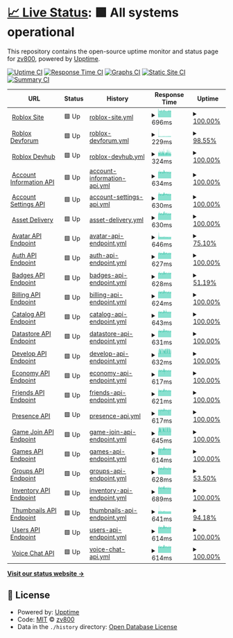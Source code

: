 # [📈 Live Status](https://demo.upptime.js.org): <!--live status--> **🟩 All systems operational**

This repository contains the open-source uptime monitor and status page for [zv800](https://zv800.github.io/rostats-gen1/), powered by [Upptime](https://github.com/upptime/upptime).

[![Uptime CI](https://github.com/zv800/rostats-gen1/workflows/Uptime%20CI/badge.svg)](https://github.com/zv800/rostats-gen1/actions?query=workflow%3A%22Uptime+CI%22)
[![Response Time CI](https://github.com/zv800/rostats-gen1/workflows/Response%20Time%20CI/badge.svg)](https://github.com/zv800/rostats-gen1/actions?query=workflow%3A%22Response+Time+CI%22)
[![Graphs CI](https://github.com/zv800/rostats-gen1/workflows/Graphs%20CI/badge.svg)](https://github.com/zv800/rostats-gen1/actions?query=workflow%3A%22Graphs+CI%22)
[![Static Site CI](https://github.com/zv800/rostats-gen1/workflows/Static%20Site%20CI/badge.svg)](https://github.com/zv800/rostats-gen1/actions?query=workflow%3A%22Static+Site+CI%22)
[![Summary CI](https://github.com/zv800/rostats-gen1/workflows/Summary%20CI/badge.svg)](https://github.com/zv800/rostats-gen1/actions?query=workflow%3A%22Summary+CI%22)

<!--start: status pages-->
<!-- This summary is generated by Upptime (https://github.com/upptime/upptime) -->
<!-- Do not edit this manually, your changes will be overwritten -->
<!-- prettier-ignore -->
| URL | Status | History | Response Time | Uptime |
| --- | ------ | ------- | ------------- | ------ |
| <img alt="" src="https://icons.duckduckgo.com/ip3/null.ico" height="13"> [Roblox Site](roblox.com) | 🟩 Up | [roblox-site.yml](https://github.com/zv800/rostats-gen1/commits/HEAD/history/roblox-site.yml) | <details><summary><img alt="Response time graph" src="./graphs/roblox-site/response-time-week.png" height="20"> 696ms</summary><br><a href="https://zv800.github.io/rostats-gen1/history/roblox-site"><img alt="Response time 696" src="https://img.shields.io/endpoint?url=https%3A%2F%2Fraw.githubusercontent.com%2Fzv800%2Frostats-gen1%2FHEAD%2Fapi%2Froblox-site%2Fresponse-time.json"></a><br><a href="https://zv800.github.io/rostats-gen1/history/roblox-site"><img alt="24-hour response time 706" src="https://img.shields.io/endpoint?url=https%3A%2F%2Fraw.githubusercontent.com%2Fzv800%2Frostats-gen1%2FHEAD%2Fapi%2Froblox-site%2Fresponse-time-day.json"></a><br><a href="https://zv800.github.io/rostats-gen1/history/roblox-site"><img alt="7-day response time 696" src="https://img.shields.io/endpoint?url=https%3A%2F%2Fraw.githubusercontent.com%2Fzv800%2Frostats-gen1%2FHEAD%2Fapi%2Froblox-site%2Fresponse-time-week.json"></a><br><a href="https://zv800.github.io/rostats-gen1/history/roblox-site"><img alt="30-day response time 696" src="https://img.shields.io/endpoint?url=https%3A%2F%2Fraw.githubusercontent.com%2Fzv800%2Frostats-gen1%2FHEAD%2Fapi%2Froblox-site%2Fresponse-time-month.json"></a><br><a href="https://zv800.github.io/rostats-gen1/history/roblox-site"><img alt="1-year response time 696" src="https://img.shields.io/endpoint?url=https%3A%2F%2Fraw.githubusercontent.com%2Fzv800%2Frostats-gen1%2FHEAD%2Fapi%2Froblox-site%2Fresponse-time-year.json"></a></details> | <details><summary><a href="https://zv800.github.io/rostats-gen1/history/roblox-site">100.00%</a></summary><a href="https://zv800.github.io/rostats-gen1/history/roblox-site"><img alt="All-time uptime 100.00%" src="https://img.shields.io/endpoint?url=https%3A%2F%2Fraw.githubusercontent.com%2Fzv800%2Frostats-gen1%2FHEAD%2Fapi%2Froblox-site%2Fuptime.json"></a><br><a href="https://zv800.github.io/rostats-gen1/history/roblox-site"><img alt="24-hour uptime 100.00%" src="https://img.shields.io/endpoint?url=https%3A%2F%2Fraw.githubusercontent.com%2Fzv800%2Frostats-gen1%2FHEAD%2Fapi%2Froblox-site%2Fuptime-day.json"></a><br><a href="https://zv800.github.io/rostats-gen1/history/roblox-site"><img alt="7-day uptime 100.00%" src="https://img.shields.io/endpoint?url=https%3A%2F%2Fraw.githubusercontent.com%2Fzv800%2Frostats-gen1%2FHEAD%2Fapi%2Froblox-site%2Fuptime-week.json"></a><br><a href="https://zv800.github.io/rostats-gen1/history/roblox-site"><img alt="30-day uptime 100.00%" src="https://img.shields.io/endpoint?url=https%3A%2F%2Fraw.githubusercontent.com%2Fzv800%2Frostats-gen1%2FHEAD%2Fapi%2Froblox-site%2Fuptime-month.json"></a><br><a href="https://zv800.github.io/rostats-gen1/history/roblox-site"><img alt="1-year uptime 100.00%" src="https://img.shields.io/endpoint?url=https%3A%2F%2Fraw.githubusercontent.com%2Fzv800%2Frostats-gen1%2FHEAD%2Fapi%2Froblox-site%2Fuptime-year.json"></a></details>
| <img alt="" src="https://icons.duckduckgo.com/ip3/devforum.roblox.com.ico" height="13"> [Roblox Devforum](https://devforum.roblox.com) | 🟩 Up | [roblox-devforum.yml](https://github.com/zv800/rostats-gen1/commits/HEAD/history/roblox-devforum.yml) | <details><summary><img alt="Response time graph" src="./graphs/roblox-devforum/response-time-week.png" height="20"> 229ms</summary><br><a href="https://zv800.github.io/rostats-gen1/history/roblox-devforum"><img alt="Response time 229" src="https://img.shields.io/endpoint?url=https%3A%2F%2Fraw.githubusercontent.com%2Fzv800%2Frostats-gen1%2FHEAD%2Fapi%2Froblox-devforum%2Fresponse-time.json"></a><br><a href="https://zv800.github.io/rostats-gen1/history/roblox-devforum"><img alt="24-hour response time 206" src="https://img.shields.io/endpoint?url=https%3A%2F%2Fraw.githubusercontent.com%2Fzv800%2Frostats-gen1%2FHEAD%2Fapi%2Froblox-devforum%2Fresponse-time-day.json"></a><br><a href="https://zv800.github.io/rostats-gen1/history/roblox-devforum"><img alt="7-day response time 229" src="https://img.shields.io/endpoint?url=https%3A%2F%2Fraw.githubusercontent.com%2Fzv800%2Frostats-gen1%2FHEAD%2Fapi%2Froblox-devforum%2Fresponse-time-week.json"></a><br><a href="https://zv800.github.io/rostats-gen1/history/roblox-devforum"><img alt="30-day response time 229" src="https://img.shields.io/endpoint?url=https%3A%2F%2Fraw.githubusercontent.com%2Fzv800%2Frostats-gen1%2FHEAD%2Fapi%2Froblox-devforum%2Fresponse-time-month.json"></a><br><a href="https://zv800.github.io/rostats-gen1/history/roblox-devforum"><img alt="1-year response time 229" src="https://img.shields.io/endpoint?url=https%3A%2F%2Fraw.githubusercontent.com%2Fzv800%2Frostats-gen1%2FHEAD%2Fapi%2Froblox-devforum%2Fresponse-time-year.json"></a></details> | <details><summary><a href="https://zv800.github.io/rostats-gen1/history/roblox-devforum">98.55%</a></summary><a href="https://zv800.github.io/rostats-gen1/history/roblox-devforum"><img alt="All-time uptime 98.55%" src="https://img.shields.io/endpoint?url=https%3A%2F%2Fraw.githubusercontent.com%2Fzv800%2Frostats-gen1%2FHEAD%2Fapi%2Froblox-devforum%2Fuptime.json"></a><br><a href="https://zv800.github.io/rostats-gen1/history/roblox-devforum"><img alt="24-hour uptime 100.00%" src="https://img.shields.io/endpoint?url=https%3A%2F%2Fraw.githubusercontent.com%2Fzv800%2Frostats-gen1%2FHEAD%2Fapi%2Froblox-devforum%2Fuptime-day.json"></a><br><a href="https://zv800.github.io/rostats-gen1/history/roblox-devforum"><img alt="7-day uptime 98.55%" src="https://img.shields.io/endpoint?url=https%3A%2F%2Fraw.githubusercontent.com%2Fzv800%2Frostats-gen1%2FHEAD%2Fapi%2Froblox-devforum%2Fuptime-week.json"></a><br><a href="https://zv800.github.io/rostats-gen1/history/roblox-devforum"><img alt="30-day uptime 98.55%" src="https://img.shields.io/endpoint?url=https%3A%2F%2Fraw.githubusercontent.com%2Fzv800%2Frostats-gen1%2FHEAD%2Fapi%2Froblox-devforum%2Fuptime-month.json"></a><br><a href="https://zv800.github.io/rostats-gen1/history/roblox-devforum"><img alt="1-year uptime 98.55%" src="https://img.shields.io/endpoint?url=https%3A%2F%2Fraw.githubusercontent.com%2Fzv800%2Frostats-gen1%2FHEAD%2Fapi%2Froblox-devforum%2Fuptime-year.json"></a></details>
| <img alt="" src="https://icons.duckduckgo.com/ip3/developer.roblox.com.ico" height="13"> [Roblox Devhub](https://developer.roblox.com) | 🟩 Up | [roblox-devhub.yml](https://github.com/zv800/rostats-gen1/commits/HEAD/history/roblox-devhub.yml) | <details><summary><img alt="Response time graph" src="./graphs/roblox-devhub/response-time-week.png" height="20"> 324ms</summary><br><a href="https://zv800.github.io/rostats-gen1/history/roblox-devhub"><img alt="Response time 324" src="https://img.shields.io/endpoint?url=https%3A%2F%2Fraw.githubusercontent.com%2Fzv800%2Frostats-gen1%2FHEAD%2Fapi%2Froblox-devhub%2Fresponse-time.json"></a><br><a href="https://zv800.github.io/rostats-gen1/history/roblox-devhub"><img alt="24-hour response time 305" src="https://img.shields.io/endpoint?url=https%3A%2F%2Fraw.githubusercontent.com%2Fzv800%2Frostats-gen1%2FHEAD%2Fapi%2Froblox-devhub%2Fresponse-time-day.json"></a><br><a href="https://zv800.github.io/rostats-gen1/history/roblox-devhub"><img alt="7-day response time 324" src="https://img.shields.io/endpoint?url=https%3A%2F%2Fraw.githubusercontent.com%2Fzv800%2Frostats-gen1%2FHEAD%2Fapi%2Froblox-devhub%2Fresponse-time-week.json"></a><br><a href="https://zv800.github.io/rostats-gen1/history/roblox-devhub"><img alt="30-day response time 324" src="https://img.shields.io/endpoint?url=https%3A%2F%2Fraw.githubusercontent.com%2Fzv800%2Frostats-gen1%2FHEAD%2Fapi%2Froblox-devhub%2Fresponse-time-month.json"></a><br><a href="https://zv800.github.io/rostats-gen1/history/roblox-devhub"><img alt="1-year response time 324" src="https://img.shields.io/endpoint?url=https%3A%2F%2Fraw.githubusercontent.com%2Fzv800%2Frostats-gen1%2FHEAD%2Fapi%2Froblox-devhub%2Fresponse-time-year.json"></a></details> | <details><summary><a href="https://zv800.github.io/rostats-gen1/history/roblox-devhub">100.00%</a></summary><a href="https://zv800.github.io/rostats-gen1/history/roblox-devhub"><img alt="All-time uptime 100.00%" src="https://img.shields.io/endpoint?url=https%3A%2F%2Fraw.githubusercontent.com%2Fzv800%2Frostats-gen1%2FHEAD%2Fapi%2Froblox-devhub%2Fuptime.json"></a><br><a href="https://zv800.github.io/rostats-gen1/history/roblox-devhub"><img alt="24-hour uptime 100.00%" src="https://img.shields.io/endpoint?url=https%3A%2F%2Fraw.githubusercontent.com%2Fzv800%2Frostats-gen1%2FHEAD%2Fapi%2Froblox-devhub%2Fuptime-day.json"></a><br><a href="https://zv800.github.io/rostats-gen1/history/roblox-devhub"><img alt="7-day uptime 100.00%" src="https://img.shields.io/endpoint?url=https%3A%2F%2Fraw.githubusercontent.com%2Fzv800%2Frostats-gen1%2FHEAD%2Fapi%2Froblox-devhub%2Fuptime-week.json"></a><br><a href="https://zv800.github.io/rostats-gen1/history/roblox-devhub"><img alt="30-day uptime 100.00%" src="https://img.shields.io/endpoint?url=https%3A%2F%2Fraw.githubusercontent.com%2Fzv800%2Frostats-gen1%2FHEAD%2Fapi%2Froblox-devhub%2Fuptime-month.json"></a><br><a href="https://zv800.github.io/rostats-gen1/history/roblox-devhub"><img alt="1-year uptime 100.00%" src="https://img.shields.io/endpoint?url=https%3A%2F%2Fraw.githubusercontent.com%2Fzv800%2Frostats-gen1%2FHEAD%2Fapi%2Froblox-devhub%2Fuptime-year.json"></a></details>
| <img alt="" src="https://icons.duckduckgo.com/ip3/accountinformation.roblox.com.ico" height="13"> [Account Information API](https://accountinformation.roblox.com) | 🟩 Up | [account-information-api.yml](https://github.com/zv800/rostats-gen1/commits/HEAD/history/account-information-api.yml) | <details><summary><img alt="Response time graph" src="./graphs/account-information-api/response-time-week.png" height="20"> 634ms</summary><br><a href="https://zv800.github.io/rostats-gen1/history/account-information-api"><img alt="Response time 634" src="https://img.shields.io/endpoint?url=https%3A%2F%2Fraw.githubusercontent.com%2Fzv800%2Frostats-gen1%2FHEAD%2Fapi%2Faccount-information-api%2Fresponse-time.json"></a><br><a href="https://zv800.github.io/rostats-gen1/history/account-information-api"><img alt="24-hour response time 625" src="https://img.shields.io/endpoint?url=https%3A%2F%2Fraw.githubusercontent.com%2Fzv800%2Frostats-gen1%2FHEAD%2Fapi%2Faccount-information-api%2Fresponse-time-day.json"></a><br><a href="https://zv800.github.io/rostats-gen1/history/account-information-api"><img alt="7-day response time 634" src="https://img.shields.io/endpoint?url=https%3A%2F%2Fraw.githubusercontent.com%2Fzv800%2Frostats-gen1%2FHEAD%2Fapi%2Faccount-information-api%2Fresponse-time-week.json"></a><br><a href="https://zv800.github.io/rostats-gen1/history/account-information-api"><img alt="30-day response time 634" src="https://img.shields.io/endpoint?url=https%3A%2F%2Fraw.githubusercontent.com%2Fzv800%2Frostats-gen1%2FHEAD%2Fapi%2Faccount-information-api%2Fresponse-time-month.json"></a><br><a href="https://zv800.github.io/rostats-gen1/history/account-information-api"><img alt="1-year response time 634" src="https://img.shields.io/endpoint?url=https%3A%2F%2Fraw.githubusercontent.com%2Fzv800%2Frostats-gen1%2FHEAD%2Fapi%2Faccount-information-api%2Fresponse-time-year.json"></a></details> | <details><summary><a href="https://zv800.github.io/rostats-gen1/history/account-information-api">100.00%</a></summary><a href="https://zv800.github.io/rostats-gen1/history/account-information-api"><img alt="All-time uptime 100.00%" src="https://img.shields.io/endpoint?url=https%3A%2F%2Fraw.githubusercontent.com%2Fzv800%2Frostats-gen1%2FHEAD%2Fapi%2Faccount-information-api%2Fuptime.json"></a><br><a href="https://zv800.github.io/rostats-gen1/history/account-information-api"><img alt="24-hour uptime 100.00%" src="https://img.shields.io/endpoint?url=https%3A%2F%2Fraw.githubusercontent.com%2Fzv800%2Frostats-gen1%2FHEAD%2Fapi%2Faccount-information-api%2Fuptime-day.json"></a><br><a href="https://zv800.github.io/rostats-gen1/history/account-information-api"><img alt="7-day uptime 100.00%" src="https://img.shields.io/endpoint?url=https%3A%2F%2Fraw.githubusercontent.com%2Fzv800%2Frostats-gen1%2FHEAD%2Fapi%2Faccount-information-api%2Fuptime-week.json"></a><br><a href="https://zv800.github.io/rostats-gen1/history/account-information-api"><img alt="30-day uptime 100.00%" src="https://img.shields.io/endpoint?url=https%3A%2F%2Fraw.githubusercontent.com%2Fzv800%2Frostats-gen1%2FHEAD%2Fapi%2Faccount-information-api%2Fuptime-month.json"></a><br><a href="https://zv800.github.io/rostats-gen1/history/account-information-api"><img alt="1-year uptime 100.00%" src="https://img.shields.io/endpoint?url=https%3A%2F%2Fraw.githubusercontent.com%2Fzv800%2Frostats-gen1%2FHEAD%2Fapi%2Faccount-information-api%2Fuptime-year.json"></a></details>
| <img alt="" src="https://icons.duckduckgo.com/ip3/accountsettings.roblox.com.ico" height="13"> [Account Settings API](https://accountsettings.roblox.com) | 🟩 Up | [account-settings-api.yml](https://github.com/zv800/rostats-gen1/commits/HEAD/history/account-settings-api.yml) | <details><summary><img alt="Response time graph" src="./graphs/account-settings-api/response-time-week.png" height="20"> 630ms</summary><br><a href="https://zv800.github.io/rostats-gen1/history/account-settings-api"><img alt="Response time 630" src="https://img.shields.io/endpoint?url=https%3A%2F%2Fraw.githubusercontent.com%2Fzv800%2Frostats-gen1%2FHEAD%2Fapi%2Faccount-settings-api%2Fresponse-time.json"></a><br><a href="https://zv800.github.io/rostats-gen1/history/account-settings-api"><img alt="24-hour response time 615" src="https://img.shields.io/endpoint?url=https%3A%2F%2Fraw.githubusercontent.com%2Fzv800%2Frostats-gen1%2FHEAD%2Fapi%2Faccount-settings-api%2Fresponse-time-day.json"></a><br><a href="https://zv800.github.io/rostats-gen1/history/account-settings-api"><img alt="7-day response time 630" src="https://img.shields.io/endpoint?url=https%3A%2F%2Fraw.githubusercontent.com%2Fzv800%2Frostats-gen1%2FHEAD%2Fapi%2Faccount-settings-api%2Fresponse-time-week.json"></a><br><a href="https://zv800.github.io/rostats-gen1/history/account-settings-api"><img alt="30-day response time 630" src="https://img.shields.io/endpoint?url=https%3A%2F%2Fraw.githubusercontent.com%2Fzv800%2Frostats-gen1%2FHEAD%2Fapi%2Faccount-settings-api%2Fresponse-time-month.json"></a><br><a href="https://zv800.github.io/rostats-gen1/history/account-settings-api"><img alt="1-year response time 630" src="https://img.shields.io/endpoint?url=https%3A%2F%2Fraw.githubusercontent.com%2Fzv800%2Frostats-gen1%2FHEAD%2Fapi%2Faccount-settings-api%2Fresponse-time-year.json"></a></details> | <details><summary><a href="https://zv800.github.io/rostats-gen1/history/account-settings-api">100.00%</a></summary><a href="https://zv800.github.io/rostats-gen1/history/account-settings-api"><img alt="All-time uptime 100.00%" src="https://img.shields.io/endpoint?url=https%3A%2F%2Fraw.githubusercontent.com%2Fzv800%2Frostats-gen1%2FHEAD%2Fapi%2Faccount-settings-api%2Fuptime.json"></a><br><a href="https://zv800.github.io/rostats-gen1/history/account-settings-api"><img alt="24-hour uptime 100.00%" src="https://img.shields.io/endpoint?url=https%3A%2F%2Fraw.githubusercontent.com%2Fzv800%2Frostats-gen1%2FHEAD%2Fapi%2Faccount-settings-api%2Fuptime-day.json"></a><br><a href="https://zv800.github.io/rostats-gen1/history/account-settings-api"><img alt="7-day uptime 100.00%" src="https://img.shields.io/endpoint?url=https%3A%2F%2Fraw.githubusercontent.com%2Fzv800%2Frostats-gen1%2FHEAD%2Fapi%2Faccount-settings-api%2Fuptime-week.json"></a><br><a href="https://zv800.github.io/rostats-gen1/history/account-settings-api"><img alt="30-day uptime 100.00%" src="https://img.shields.io/endpoint?url=https%3A%2F%2Fraw.githubusercontent.com%2Fzv800%2Frostats-gen1%2FHEAD%2Fapi%2Faccount-settings-api%2Fuptime-month.json"></a><br><a href="https://zv800.github.io/rostats-gen1/history/account-settings-api"><img alt="1-year uptime 100.00%" src="https://img.shields.io/endpoint?url=https%3A%2F%2Fraw.githubusercontent.com%2Fzv800%2Frostats-gen1%2FHEAD%2Fapi%2Faccount-settings-api%2Fuptime-year.json"></a></details>
| <img alt="" src="https://icons.duckduckgo.com/ip3/assetdelivery.roblox.com.ico" height="13"> [Asset Delivery](https://assetdelivery.roblox.com) | 🟩 Up | [asset-delivery.yml](https://github.com/zv800/rostats-gen1/commits/HEAD/history/asset-delivery.yml) | <details><summary><img alt="Response time graph" src="./graphs/asset-delivery/response-time-week.png" height="20"> 630ms</summary><br><a href="https://zv800.github.io/rostats-gen1/history/asset-delivery"><img alt="Response time 630" src="https://img.shields.io/endpoint?url=https%3A%2F%2Fraw.githubusercontent.com%2Fzv800%2Frostats-gen1%2FHEAD%2Fapi%2Fasset-delivery%2Fresponse-time.json"></a><br><a href="https://zv800.github.io/rostats-gen1/history/asset-delivery"><img alt="24-hour response time 615" src="https://img.shields.io/endpoint?url=https%3A%2F%2Fraw.githubusercontent.com%2Fzv800%2Frostats-gen1%2FHEAD%2Fapi%2Fasset-delivery%2Fresponse-time-day.json"></a><br><a href="https://zv800.github.io/rostats-gen1/history/asset-delivery"><img alt="7-day response time 630" src="https://img.shields.io/endpoint?url=https%3A%2F%2Fraw.githubusercontent.com%2Fzv800%2Frostats-gen1%2FHEAD%2Fapi%2Fasset-delivery%2Fresponse-time-week.json"></a><br><a href="https://zv800.github.io/rostats-gen1/history/asset-delivery"><img alt="30-day response time 630" src="https://img.shields.io/endpoint?url=https%3A%2F%2Fraw.githubusercontent.com%2Fzv800%2Frostats-gen1%2FHEAD%2Fapi%2Fasset-delivery%2Fresponse-time-month.json"></a><br><a href="https://zv800.github.io/rostats-gen1/history/asset-delivery"><img alt="1-year response time 630" src="https://img.shields.io/endpoint?url=https%3A%2F%2Fraw.githubusercontent.com%2Fzv800%2Frostats-gen1%2FHEAD%2Fapi%2Fasset-delivery%2Fresponse-time-year.json"></a></details> | <details><summary><a href="https://zv800.github.io/rostats-gen1/history/asset-delivery">100.00%</a></summary><a href="https://zv800.github.io/rostats-gen1/history/asset-delivery"><img alt="All-time uptime 100.00%" src="https://img.shields.io/endpoint?url=https%3A%2F%2Fraw.githubusercontent.com%2Fzv800%2Frostats-gen1%2FHEAD%2Fapi%2Fasset-delivery%2Fuptime.json"></a><br><a href="https://zv800.github.io/rostats-gen1/history/asset-delivery"><img alt="24-hour uptime 100.00%" src="https://img.shields.io/endpoint?url=https%3A%2F%2Fraw.githubusercontent.com%2Fzv800%2Frostats-gen1%2FHEAD%2Fapi%2Fasset-delivery%2Fuptime-day.json"></a><br><a href="https://zv800.github.io/rostats-gen1/history/asset-delivery"><img alt="7-day uptime 100.00%" src="https://img.shields.io/endpoint?url=https%3A%2F%2Fraw.githubusercontent.com%2Fzv800%2Frostats-gen1%2FHEAD%2Fapi%2Fasset-delivery%2Fuptime-week.json"></a><br><a href="https://zv800.github.io/rostats-gen1/history/asset-delivery"><img alt="30-day uptime 100.00%" src="https://img.shields.io/endpoint?url=https%3A%2F%2Fraw.githubusercontent.com%2Fzv800%2Frostats-gen1%2FHEAD%2Fapi%2Fasset-delivery%2Fuptime-month.json"></a><br><a href="https://zv800.github.io/rostats-gen1/history/asset-delivery"><img alt="1-year uptime 100.00%" src="https://img.shields.io/endpoint?url=https%3A%2F%2Fraw.githubusercontent.com%2Fzv800%2Frostats-gen1%2FHEAD%2Fapi%2Fasset-delivery%2Fuptime-year.json"></a></details>
| <img alt="" src="https://icons.duckduckgo.com/ip3/avatar.roblox.com.ico" height="13"> [Avatar API Endpoint](https://avatar.roblox.com/v1/avatar-rules) | 🟩 Up | [avatar-api-endpoint.yml](https://github.com/zv800/rostats-gen1/commits/HEAD/history/avatar-api-endpoint.yml) | <details><summary><img alt="Response time graph" src="./graphs/avatar-api-endpoint/response-time-week.png" height="20"> 646ms</summary><br><a href="https://zv800.github.io/rostats-gen1/history/avatar-api-endpoint"><img alt="Response time 646" src="https://img.shields.io/endpoint?url=https%3A%2F%2Fraw.githubusercontent.com%2Fzv800%2Frostats-gen1%2FHEAD%2Fapi%2Favatar-api-endpoint%2Fresponse-time.json"></a><br><a href="https://zv800.github.io/rostats-gen1/history/avatar-api-endpoint"><img alt="24-hour response time 623" src="https://img.shields.io/endpoint?url=https%3A%2F%2Fraw.githubusercontent.com%2Fzv800%2Frostats-gen1%2FHEAD%2Fapi%2Favatar-api-endpoint%2Fresponse-time-day.json"></a><br><a href="https://zv800.github.io/rostats-gen1/history/avatar-api-endpoint"><img alt="7-day response time 646" src="https://img.shields.io/endpoint?url=https%3A%2F%2Fraw.githubusercontent.com%2Fzv800%2Frostats-gen1%2FHEAD%2Fapi%2Favatar-api-endpoint%2Fresponse-time-week.json"></a><br><a href="https://zv800.github.io/rostats-gen1/history/avatar-api-endpoint"><img alt="30-day response time 646" src="https://img.shields.io/endpoint?url=https%3A%2F%2Fraw.githubusercontent.com%2Fzv800%2Frostats-gen1%2FHEAD%2Fapi%2Favatar-api-endpoint%2Fresponse-time-month.json"></a><br><a href="https://zv800.github.io/rostats-gen1/history/avatar-api-endpoint"><img alt="1-year response time 646" src="https://img.shields.io/endpoint?url=https%3A%2F%2Fraw.githubusercontent.com%2Fzv800%2Frostats-gen1%2FHEAD%2Fapi%2Favatar-api-endpoint%2Fresponse-time-year.json"></a></details> | <details><summary><a href="https://zv800.github.io/rostats-gen1/history/avatar-api-endpoint">75.10%</a></summary><a href="https://zv800.github.io/rostats-gen1/history/avatar-api-endpoint"><img alt="All-time uptime 75.10%" src="https://img.shields.io/endpoint?url=https%3A%2F%2Fraw.githubusercontent.com%2Fzv800%2Frostats-gen1%2FHEAD%2Fapi%2Favatar-api-endpoint%2Fuptime.json"></a><br><a href="https://zv800.github.io/rostats-gen1/history/avatar-api-endpoint"><img alt="24-hour uptime 100.00%" src="https://img.shields.io/endpoint?url=https%3A%2F%2Fraw.githubusercontent.com%2Fzv800%2Frostats-gen1%2FHEAD%2Fapi%2Favatar-api-endpoint%2Fuptime-day.json"></a><br><a href="https://zv800.github.io/rostats-gen1/history/avatar-api-endpoint"><img alt="7-day uptime 75.10%" src="https://img.shields.io/endpoint?url=https%3A%2F%2Fraw.githubusercontent.com%2Fzv800%2Frostats-gen1%2FHEAD%2Fapi%2Favatar-api-endpoint%2Fuptime-week.json"></a><br><a href="https://zv800.github.io/rostats-gen1/history/avatar-api-endpoint"><img alt="30-day uptime 75.10%" src="https://img.shields.io/endpoint?url=https%3A%2F%2Fraw.githubusercontent.com%2Fzv800%2Frostats-gen1%2FHEAD%2Fapi%2Favatar-api-endpoint%2Fuptime-month.json"></a><br><a href="https://zv800.github.io/rostats-gen1/history/avatar-api-endpoint"><img alt="1-year uptime 75.10%" src="https://img.shields.io/endpoint?url=https%3A%2F%2Fraw.githubusercontent.com%2Fzv800%2Frostats-gen1%2FHEAD%2Fapi%2Favatar-api-endpoint%2Fuptime-year.json"></a></details>
| <img alt="" src="https://icons.duckduckgo.com/ip3/auth.roblox.com.ico" height="13"> [Auth API Endpoint](https://auth.roblox.com) | 🟩 Up | [auth-api-endpoint.yml](https://github.com/zv800/rostats-gen1/commits/HEAD/history/auth-api-endpoint.yml) | <details><summary><img alt="Response time graph" src="./graphs/auth-api-endpoint/response-time-week.png" height="20"> 627ms</summary><br><a href="https://zv800.github.io/rostats-gen1/history/auth-api-endpoint"><img alt="Response time 627" src="https://img.shields.io/endpoint?url=https%3A%2F%2Fraw.githubusercontent.com%2Fzv800%2Frostats-gen1%2FHEAD%2Fapi%2Fauth-api-endpoint%2Fresponse-time.json"></a><br><a href="https://zv800.github.io/rostats-gen1/history/auth-api-endpoint"><img alt="24-hour response time 616" src="https://img.shields.io/endpoint?url=https%3A%2F%2Fraw.githubusercontent.com%2Fzv800%2Frostats-gen1%2FHEAD%2Fapi%2Fauth-api-endpoint%2Fresponse-time-day.json"></a><br><a href="https://zv800.github.io/rostats-gen1/history/auth-api-endpoint"><img alt="7-day response time 627" src="https://img.shields.io/endpoint?url=https%3A%2F%2Fraw.githubusercontent.com%2Fzv800%2Frostats-gen1%2FHEAD%2Fapi%2Fauth-api-endpoint%2Fresponse-time-week.json"></a><br><a href="https://zv800.github.io/rostats-gen1/history/auth-api-endpoint"><img alt="30-day response time 627" src="https://img.shields.io/endpoint?url=https%3A%2F%2Fraw.githubusercontent.com%2Fzv800%2Frostats-gen1%2FHEAD%2Fapi%2Fauth-api-endpoint%2Fresponse-time-month.json"></a><br><a href="https://zv800.github.io/rostats-gen1/history/auth-api-endpoint"><img alt="1-year response time 627" src="https://img.shields.io/endpoint?url=https%3A%2F%2Fraw.githubusercontent.com%2Fzv800%2Frostats-gen1%2FHEAD%2Fapi%2Fauth-api-endpoint%2Fresponse-time-year.json"></a></details> | <details><summary><a href="https://zv800.github.io/rostats-gen1/history/auth-api-endpoint">100.00%</a></summary><a href="https://zv800.github.io/rostats-gen1/history/auth-api-endpoint"><img alt="All-time uptime 100.00%" src="https://img.shields.io/endpoint?url=https%3A%2F%2Fraw.githubusercontent.com%2Fzv800%2Frostats-gen1%2FHEAD%2Fapi%2Fauth-api-endpoint%2Fuptime.json"></a><br><a href="https://zv800.github.io/rostats-gen1/history/auth-api-endpoint"><img alt="24-hour uptime 100.00%" src="https://img.shields.io/endpoint?url=https%3A%2F%2Fraw.githubusercontent.com%2Fzv800%2Frostats-gen1%2FHEAD%2Fapi%2Fauth-api-endpoint%2Fuptime-day.json"></a><br><a href="https://zv800.github.io/rostats-gen1/history/auth-api-endpoint"><img alt="7-day uptime 100.00%" src="https://img.shields.io/endpoint?url=https%3A%2F%2Fraw.githubusercontent.com%2Fzv800%2Frostats-gen1%2FHEAD%2Fapi%2Fauth-api-endpoint%2Fuptime-week.json"></a><br><a href="https://zv800.github.io/rostats-gen1/history/auth-api-endpoint"><img alt="30-day uptime 100.00%" src="https://img.shields.io/endpoint?url=https%3A%2F%2Fraw.githubusercontent.com%2Fzv800%2Frostats-gen1%2FHEAD%2Fapi%2Fauth-api-endpoint%2Fuptime-month.json"></a><br><a href="https://zv800.github.io/rostats-gen1/history/auth-api-endpoint"><img alt="1-year uptime 100.00%" src="https://img.shields.io/endpoint?url=https%3A%2F%2Fraw.githubusercontent.com%2Fzv800%2Frostats-gen1%2FHEAD%2Fapi%2Fauth-api-endpoint%2Fuptime-year.json"></a></details>
| <img alt="" src="https://icons.duckduckgo.com/ip3/badges.roblox.com.ico" height="13"> [Badges API Endpoint](https://badges.roblox.com/v1/badges/2124548403) | 🟩 Up | [badges-api-endpoint.yml](https://github.com/zv800/rostats-gen1/commits/HEAD/history/badges-api-endpoint.yml) | <details><summary><img alt="Response time graph" src="./graphs/badges-api-endpoint/response-time-week.png" height="20"> 628ms</summary><br><a href="https://zv800.github.io/rostats-gen1/history/badges-api-endpoint"><img alt="Response time 628" src="https://img.shields.io/endpoint?url=https%3A%2F%2Fraw.githubusercontent.com%2Fzv800%2Frostats-gen1%2FHEAD%2Fapi%2Fbadges-api-endpoint%2Fresponse-time.json"></a><br><a href="https://zv800.github.io/rostats-gen1/history/badges-api-endpoint"><img alt="24-hour response time 618" src="https://img.shields.io/endpoint?url=https%3A%2F%2Fraw.githubusercontent.com%2Fzv800%2Frostats-gen1%2FHEAD%2Fapi%2Fbadges-api-endpoint%2Fresponse-time-day.json"></a><br><a href="https://zv800.github.io/rostats-gen1/history/badges-api-endpoint"><img alt="7-day response time 628" src="https://img.shields.io/endpoint?url=https%3A%2F%2Fraw.githubusercontent.com%2Fzv800%2Frostats-gen1%2FHEAD%2Fapi%2Fbadges-api-endpoint%2Fresponse-time-week.json"></a><br><a href="https://zv800.github.io/rostats-gen1/history/badges-api-endpoint"><img alt="30-day response time 628" src="https://img.shields.io/endpoint?url=https%3A%2F%2Fraw.githubusercontent.com%2Fzv800%2Frostats-gen1%2FHEAD%2Fapi%2Fbadges-api-endpoint%2Fresponse-time-month.json"></a><br><a href="https://zv800.github.io/rostats-gen1/history/badges-api-endpoint"><img alt="1-year response time 628" src="https://img.shields.io/endpoint?url=https%3A%2F%2Fraw.githubusercontent.com%2Fzv800%2Frostats-gen1%2FHEAD%2Fapi%2Fbadges-api-endpoint%2Fresponse-time-year.json"></a></details> | <details><summary><a href="https://zv800.github.io/rostats-gen1/history/badges-api-endpoint">51.19%</a></summary><a href="https://zv800.github.io/rostats-gen1/history/badges-api-endpoint"><img alt="All-time uptime 51.19%" src="https://img.shields.io/endpoint?url=https%3A%2F%2Fraw.githubusercontent.com%2Fzv800%2Frostats-gen1%2FHEAD%2Fapi%2Fbadges-api-endpoint%2Fuptime.json"></a><br><a href="https://zv800.github.io/rostats-gen1/history/badges-api-endpoint"><img alt="24-hour uptime 0.00%" src="https://img.shields.io/endpoint?url=https%3A%2F%2Fraw.githubusercontent.com%2Fzv800%2Frostats-gen1%2FHEAD%2Fapi%2Fbadges-api-endpoint%2Fuptime-day.json"></a><br><a href="https://zv800.github.io/rostats-gen1/history/badges-api-endpoint"><img alt="7-day uptime 51.19%" src="https://img.shields.io/endpoint?url=https%3A%2F%2Fraw.githubusercontent.com%2Fzv800%2Frostats-gen1%2FHEAD%2Fapi%2Fbadges-api-endpoint%2Fuptime-week.json"></a><br><a href="https://zv800.github.io/rostats-gen1/history/badges-api-endpoint"><img alt="30-day uptime 51.19%" src="https://img.shields.io/endpoint?url=https%3A%2F%2Fraw.githubusercontent.com%2Fzv800%2Frostats-gen1%2FHEAD%2Fapi%2Fbadges-api-endpoint%2Fuptime-month.json"></a><br><a href="https://zv800.github.io/rostats-gen1/history/badges-api-endpoint"><img alt="1-year uptime 51.19%" src="https://img.shields.io/endpoint?url=https%3A%2F%2Fraw.githubusercontent.com%2Fzv800%2Frostats-gen1%2FHEAD%2Fapi%2Fbadges-api-endpoint%2Fuptime-year.json"></a></details>
| <img alt="" src="https://icons.duckduckgo.com/ip3/billing.roblox.com.ico" height="13"> [Billing API Endpoint](https://billing.roblox.com) | 🟩 Up | [billing-api-endpoint.yml](https://github.com/zv800/rostats-gen1/commits/HEAD/history/billing-api-endpoint.yml) | <details><summary><img alt="Response time graph" src="./graphs/billing-api-endpoint/response-time-week.png" height="20"> 624ms</summary><br><a href="https://zv800.github.io/rostats-gen1/history/billing-api-endpoint"><img alt="Response time 624" src="https://img.shields.io/endpoint?url=https%3A%2F%2Fraw.githubusercontent.com%2Fzv800%2Frostats-gen1%2FHEAD%2Fapi%2Fbilling-api-endpoint%2Fresponse-time.json"></a><br><a href="https://zv800.github.io/rostats-gen1/history/billing-api-endpoint"><img alt="24-hour response time 614" src="https://img.shields.io/endpoint?url=https%3A%2F%2Fraw.githubusercontent.com%2Fzv800%2Frostats-gen1%2FHEAD%2Fapi%2Fbilling-api-endpoint%2Fresponse-time-day.json"></a><br><a href="https://zv800.github.io/rostats-gen1/history/billing-api-endpoint"><img alt="7-day response time 624" src="https://img.shields.io/endpoint?url=https%3A%2F%2Fraw.githubusercontent.com%2Fzv800%2Frostats-gen1%2FHEAD%2Fapi%2Fbilling-api-endpoint%2Fresponse-time-week.json"></a><br><a href="https://zv800.github.io/rostats-gen1/history/billing-api-endpoint"><img alt="30-day response time 624" src="https://img.shields.io/endpoint?url=https%3A%2F%2Fraw.githubusercontent.com%2Fzv800%2Frostats-gen1%2FHEAD%2Fapi%2Fbilling-api-endpoint%2Fresponse-time-month.json"></a><br><a href="https://zv800.github.io/rostats-gen1/history/billing-api-endpoint"><img alt="1-year response time 624" src="https://img.shields.io/endpoint?url=https%3A%2F%2Fraw.githubusercontent.com%2Fzv800%2Frostats-gen1%2FHEAD%2Fapi%2Fbilling-api-endpoint%2Fresponse-time-year.json"></a></details> | <details><summary><a href="https://zv800.github.io/rostats-gen1/history/billing-api-endpoint">100.00%</a></summary><a href="https://zv800.github.io/rostats-gen1/history/billing-api-endpoint"><img alt="All-time uptime 100.00%" src="https://img.shields.io/endpoint?url=https%3A%2F%2Fraw.githubusercontent.com%2Fzv800%2Frostats-gen1%2FHEAD%2Fapi%2Fbilling-api-endpoint%2Fuptime.json"></a><br><a href="https://zv800.github.io/rostats-gen1/history/billing-api-endpoint"><img alt="24-hour uptime 100.00%" src="https://img.shields.io/endpoint?url=https%3A%2F%2Fraw.githubusercontent.com%2Fzv800%2Frostats-gen1%2FHEAD%2Fapi%2Fbilling-api-endpoint%2Fuptime-day.json"></a><br><a href="https://zv800.github.io/rostats-gen1/history/billing-api-endpoint"><img alt="7-day uptime 100.00%" src="https://img.shields.io/endpoint?url=https%3A%2F%2Fraw.githubusercontent.com%2Fzv800%2Frostats-gen1%2FHEAD%2Fapi%2Fbilling-api-endpoint%2Fuptime-week.json"></a><br><a href="https://zv800.github.io/rostats-gen1/history/billing-api-endpoint"><img alt="30-day uptime 100.00%" src="https://img.shields.io/endpoint?url=https%3A%2F%2Fraw.githubusercontent.com%2Fzv800%2Frostats-gen1%2FHEAD%2Fapi%2Fbilling-api-endpoint%2Fuptime-month.json"></a><br><a href="https://zv800.github.io/rostats-gen1/history/billing-api-endpoint"><img alt="1-year uptime 100.00%" src="https://img.shields.io/endpoint?url=https%3A%2F%2Fraw.githubusercontent.com%2Fzv800%2Frostats-gen1%2FHEAD%2Fapi%2Fbilling-api-endpoint%2Fuptime-year.json"></a></details>
| <img alt="" src="https://icons.duckduckgo.com/ip3/catalog.roblox.com.ico" height="13"> [Catalog API Endpoint](https://catalog.roblox.com/v1/bundles/details?bundleIds=192) | 🟩 Up | [catalog-api-endpoint.yml](https://github.com/zv800/rostats-gen1/commits/HEAD/history/catalog-api-endpoint.yml) | <details><summary><img alt="Response time graph" src="./graphs/catalog-api-endpoint/response-time-week.png" height="20"> 643ms</summary><br><a href="https://zv800.github.io/rostats-gen1/history/catalog-api-endpoint"><img alt="Response time 643" src="https://img.shields.io/endpoint?url=https%3A%2F%2Fraw.githubusercontent.com%2Fzv800%2Frostats-gen1%2FHEAD%2Fapi%2Fcatalog-api-endpoint%2Fresponse-time.json"></a><br><a href="https://zv800.github.io/rostats-gen1/history/catalog-api-endpoint"><img alt="24-hour response time 631" src="https://img.shields.io/endpoint?url=https%3A%2F%2Fraw.githubusercontent.com%2Fzv800%2Frostats-gen1%2FHEAD%2Fapi%2Fcatalog-api-endpoint%2Fresponse-time-day.json"></a><br><a href="https://zv800.github.io/rostats-gen1/history/catalog-api-endpoint"><img alt="7-day response time 643" src="https://img.shields.io/endpoint?url=https%3A%2F%2Fraw.githubusercontent.com%2Fzv800%2Frostats-gen1%2FHEAD%2Fapi%2Fcatalog-api-endpoint%2Fresponse-time-week.json"></a><br><a href="https://zv800.github.io/rostats-gen1/history/catalog-api-endpoint"><img alt="30-day response time 643" src="https://img.shields.io/endpoint?url=https%3A%2F%2Fraw.githubusercontent.com%2Fzv800%2Frostats-gen1%2FHEAD%2Fapi%2Fcatalog-api-endpoint%2Fresponse-time-month.json"></a><br><a href="https://zv800.github.io/rostats-gen1/history/catalog-api-endpoint"><img alt="1-year response time 643" src="https://img.shields.io/endpoint?url=https%3A%2F%2Fraw.githubusercontent.com%2Fzv800%2Frostats-gen1%2FHEAD%2Fapi%2Fcatalog-api-endpoint%2Fresponse-time-year.json"></a></details> | <details><summary><a href="https://zv800.github.io/rostats-gen1/history/catalog-api-endpoint">100.00%</a></summary><a href="https://zv800.github.io/rostats-gen1/history/catalog-api-endpoint"><img alt="All-time uptime 100.00%" src="https://img.shields.io/endpoint?url=https%3A%2F%2Fraw.githubusercontent.com%2Fzv800%2Frostats-gen1%2FHEAD%2Fapi%2Fcatalog-api-endpoint%2Fuptime.json"></a><br><a href="https://zv800.github.io/rostats-gen1/history/catalog-api-endpoint"><img alt="24-hour uptime 100.00%" src="https://img.shields.io/endpoint?url=https%3A%2F%2Fraw.githubusercontent.com%2Fzv800%2Frostats-gen1%2FHEAD%2Fapi%2Fcatalog-api-endpoint%2Fuptime-day.json"></a><br><a href="https://zv800.github.io/rostats-gen1/history/catalog-api-endpoint"><img alt="7-day uptime 100.00%" src="https://img.shields.io/endpoint?url=https%3A%2F%2Fraw.githubusercontent.com%2Fzv800%2Frostats-gen1%2FHEAD%2Fapi%2Fcatalog-api-endpoint%2Fuptime-week.json"></a><br><a href="https://zv800.github.io/rostats-gen1/history/catalog-api-endpoint"><img alt="30-day uptime 100.00%" src="https://img.shields.io/endpoint?url=https%3A%2F%2Fraw.githubusercontent.com%2Fzv800%2Frostats-gen1%2FHEAD%2Fapi%2Fcatalog-api-endpoint%2Fuptime-month.json"></a><br><a href="https://zv800.github.io/rostats-gen1/history/catalog-api-endpoint"><img alt="1-year uptime 100.00%" src="https://img.shields.io/endpoint?url=https%3A%2F%2Fraw.githubusercontent.com%2Fzv800%2Frostats-gen1%2FHEAD%2Fapi%2Fcatalog-api-endpoint%2Fuptime-year.json"></a></details>
| <img alt="" src="https://icons.duckduckgo.com/ip3/gamepersistence.roblox.com.ico" height="13"> [Datastore API Endpoint](https://gamepersistence.roblox.com/) | 🟩 Up | [datastore-api-endpoint.yml](https://github.com/zv800/rostats-gen1/commits/HEAD/history/datastore-api-endpoint.yml) | <details><summary><img alt="Response time graph" src="./graphs/datastore-api-endpoint/response-time-week.png" height="20"> 631ms</summary><br><a href="https://zv800.github.io/rostats-gen1/history/datastore-api-endpoint"><img alt="Response time 631" src="https://img.shields.io/endpoint?url=https%3A%2F%2Fraw.githubusercontent.com%2Fzv800%2Frostats-gen1%2FHEAD%2Fapi%2Fdatastore-api-endpoint%2Fresponse-time.json"></a><br><a href="https://zv800.github.io/rostats-gen1/history/datastore-api-endpoint"><img alt="24-hour response time 620" src="https://img.shields.io/endpoint?url=https%3A%2F%2Fraw.githubusercontent.com%2Fzv800%2Frostats-gen1%2FHEAD%2Fapi%2Fdatastore-api-endpoint%2Fresponse-time-day.json"></a><br><a href="https://zv800.github.io/rostats-gen1/history/datastore-api-endpoint"><img alt="7-day response time 631" src="https://img.shields.io/endpoint?url=https%3A%2F%2Fraw.githubusercontent.com%2Fzv800%2Frostats-gen1%2FHEAD%2Fapi%2Fdatastore-api-endpoint%2Fresponse-time-week.json"></a><br><a href="https://zv800.github.io/rostats-gen1/history/datastore-api-endpoint"><img alt="30-day response time 631" src="https://img.shields.io/endpoint?url=https%3A%2F%2Fraw.githubusercontent.com%2Fzv800%2Frostats-gen1%2FHEAD%2Fapi%2Fdatastore-api-endpoint%2Fresponse-time-month.json"></a><br><a href="https://zv800.github.io/rostats-gen1/history/datastore-api-endpoint"><img alt="1-year response time 631" src="https://img.shields.io/endpoint?url=https%3A%2F%2Fraw.githubusercontent.com%2Fzv800%2Frostats-gen1%2FHEAD%2Fapi%2Fdatastore-api-endpoint%2Fresponse-time-year.json"></a></details> | <details><summary><a href="https://zv800.github.io/rostats-gen1/history/datastore-api-endpoint">100.00%</a></summary><a href="https://zv800.github.io/rostats-gen1/history/datastore-api-endpoint"><img alt="All-time uptime 100.00%" src="https://img.shields.io/endpoint?url=https%3A%2F%2Fraw.githubusercontent.com%2Fzv800%2Frostats-gen1%2FHEAD%2Fapi%2Fdatastore-api-endpoint%2Fuptime.json"></a><br><a href="https://zv800.github.io/rostats-gen1/history/datastore-api-endpoint"><img alt="24-hour uptime 100.00%" src="https://img.shields.io/endpoint?url=https%3A%2F%2Fraw.githubusercontent.com%2Fzv800%2Frostats-gen1%2FHEAD%2Fapi%2Fdatastore-api-endpoint%2Fuptime-day.json"></a><br><a href="https://zv800.github.io/rostats-gen1/history/datastore-api-endpoint"><img alt="7-day uptime 100.00%" src="https://img.shields.io/endpoint?url=https%3A%2F%2Fraw.githubusercontent.com%2Fzv800%2Frostats-gen1%2FHEAD%2Fapi%2Fdatastore-api-endpoint%2Fuptime-week.json"></a><br><a href="https://zv800.github.io/rostats-gen1/history/datastore-api-endpoint"><img alt="30-day uptime 100.00%" src="https://img.shields.io/endpoint?url=https%3A%2F%2Fraw.githubusercontent.com%2Fzv800%2Frostats-gen1%2FHEAD%2Fapi%2Fdatastore-api-endpoint%2Fuptime-month.json"></a><br><a href="https://zv800.github.io/rostats-gen1/history/datastore-api-endpoint"><img alt="1-year uptime 100.00%" src="https://img.shields.io/endpoint?url=https%3A%2F%2Fraw.githubusercontent.com%2Fzv800%2Frostats-gen1%2FHEAD%2Fapi%2Fdatastore-api-endpoint%2Fuptime-year.json"></a></details>
| <img alt="" src="https://icons.duckduckgo.com/ip3/develop.roblox.com.ico" height="13"> [Develop API Endpoint](http://develop.roblox.com/) | 🟩 Up | [develop-api-endpoint.yml](https://github.com/zv800/rostats-gen1/commits/HEAD/history/develop-api-endpoint.yml) | <details><summary><img alt="Response time graph" src="./graphs/develop-api-endpoint/response-time-week.png" height="20"> 632ms</summary><br><a href="https://zv800.github.io/rostats-gen1/history/develop-api-endpoint"><img alt="Response time 632" src="https://img.shields.io/endpoint?url=https%3A%2F%2Fraw.githubusercontent.com%2Fzv800%2Frostats-gen1%2FHEAD%2Fapi%2Fdevelop-api-endpoint%2Fresponse-time.json"></a><br><a href="https://zv800.github.io/rostats-gen1/history/develop-api-endpoint"><img alt="24-hour response time 646" src="https://img.shields.io/endpoint?url=https%3A%2F%2Fraw.githubusercontent.com%2Fzv800%2Frostats-gen1%2FHEAD%2Fapi%2Fdevelop-api-endpoint%2Fresponse-time-day.json"></a><br><a href="https://zv800.github.io/rostats-gen1/history/develop-api-endpoint"><img alt="7-day response time 632" src="https://img.shields.io/endpoint?url=https%3A%2F%2Fraw.githubusercontent.com%2Fzv800%2Frostats-gen1%2FHEAD%2Fapi%2Fdevelop-api-endpoint%2Fresponse-time-week.json"></a><br><a href="https://zv800.github.io/rostats-gen1/history/develop-api-endpoint"><img alt="30-day response time 632" src="https://img.shields.io/endpoint?url=https%3A%2F%2Fraw.githubusercontent.com%2Fzv800%2Frostats-gen1%2FHEAD%2Fapi%2Fdevelop-api-endpoint%2Fresponse-time-month.json"></a><br><a href="https://zv800.github.io/rostats-gen1/history/develop-api-endpoint"><img alt="1-year response time 632" src="https://img.shields.io/endpoint?url=https%3A%2F%2Fraw.githubusercontent.com%2Fzv800%2Frostats-gen1%2FHEAD%2Fapi%2Fdevelop-api-endpoint%2Fresponse-time-year.json"></a></details> | <details><summary><a href="https://zv800.github.io/rostats-gen1/history/develop-api-endpoint">100.00%</a></summary><a href="https://zv800.github.io/rostats-gen1/history/develop-api-endpoint"><img alt="All-time uptime 100.00%" src="https://img.shields.io/endpoint?url=https%3A%2F%2Fraw.githubusercontent.com%2Fzv800%2Frostats-gen1%2FHEAD%2Fapi%2Fdevelop-api-endpoint%2Fuptime.json"></a><br><a href="https://zv800.github.io/rostats-gen1/history/develop-api-endpoint"><img alt="24-hour uptime 100.00%" src="https://img.shields.io/endpoint?url=https%3A%2F%2Fraw.githubusercontent.com%2Fzv800%2Frostats-gen1%2FHEAD%2Fapi%2Fdevelop-api-endpoint%2Fuptime-day.json"></a><br><a href="https://zv800.github.io/rostats-gen1/history/develop-api-endpoint"><img alt="7-day uptime 100.00%" src="https://img.shields.io/endpoint?url=https%3A%2F%2Fraw.githubusercontent.com%2Fzv800%2Frostats-gen1%2FHEAD%2Fapi%2Fdevelop-api-endpoint%2Fuptime-week.json"></a><br><a href="https://zv800.github.io/rostats-gen1/history/develop-api-endpoint"><img alt="30-day uptime 100.00%" src="https://img.shields.io/endpoint?url=https%3A%2F%2Fraw.githubusercontent.com%2Fzv800%2Frostats-gen1%2FHEAD%2Fapi%2Fdevelop-api-endpoint%2Fuptime-month.json"></a><br><a href="https://zv800.github.io/rostats-gen1/history/develop-api-endpoint"><img alt="1-year uptime 100.00%" src="https://img.shields.io/endpoint?url=https%3A%2F%2Fraw.githubusercontent.com%2Fzv800%2Frostats-gen1%2FHEAD%2Fapi%2Fdevelop-api-endpoint%2Fuptime-year.json"></a></details>
| <img alt="" src="https://icons.duckduckgo.com/ip3/economy.roblox.com.ico" height="13"> [Economy API Endpoint](https://economy.roblox.com) | 🟩 Up | [economy-api-endpoint.yml](https://github.com/zv800/rostats-gen1/commits/HEAD/history/economy-api-endpoint.yml) | <details><summary><img alt="Response time graph" src="./graphs/economy-api-endpoint/response-time-week.png" height="20"> 617ms</summary><br><a href="https://zv800.github.io/rostats-gen1/history/economy-api-endpoint"><img alt="Response time 617" src="https://img.shields.io/endpoint?url=https%3A%2F%2Fraw.githubusercontent.com%2Fzv800%2Frostats-gen1%2FHEAD%2Fapi%2Feconomy-api-endpoint%2Fresponse-time.json"></a><br><a href="https://zv800.github.io/rostats-gen1/history/economy-api-endpoint"><img alt="24-hour response time 608" src="https://img.shields.io/endpoint?url=https%3A%2F%2Fraw.githubusercontent.com%2Fzv800%2Frostats-gen1%2FHEAD%2Fapi%2Feconomy-api-endpoint%2Fresponse-time-day.json"></a><br><a href="https://zv800.github.io/rostats-gen1/history/economy-api-endpoint"><img alt="7-day response time 617" src="https://img.shields.io/endpoint?url=https%3A%2F%2Fraw.githubusercontent.com%2Fzv800%2Frostats-gen1%2FHEAD%2Fapi%2Feconomy-api-endpoint%2Fresponse-time-week.json"></a><br><a href="https://zv800.github.io/rostats-gen1/history/economy-api-endpoint"><img alt="30-day response time 617" src="https://img.shields.io/endpoint?url=https%3A%2F%2Fraw.githubusercontent.com%2Fzv800%2Frostats-gen1%2FHEAD%2Fapi%2Feconomy-api-endpoint%2Fresponse-time-month.json"></a><br><a href="https://zv800.github.io/rostats-gen1/history/economy-api-endpoint"><img alt="1-year response time 617" src="https://img.shields.io/endpoint?url=https%3A%2F%2Fraw.githubusercontent.com%2Fzv800%2Frostats-gen1%2FHEAD%2Fapi%2Feconomy-api-endpoint%2Fresponse-time-year.json"></a></details> | <details><summary><a href="https://zv800.github.io/rostats-gen1/history/economy-api-endpoint">100.00%</a></summary><a href="https://zv800.github.io/rostats-gen1/history/economy-api-endpoint"><img alt="All-time uptime 100.00%" src="https://img.shields.io/endpoint?url=https%3A%2F%2Fraw.githubusercontent.com%2Fzv800%2Frostats-gen1%2FHEAD%2Fapi%2Feconomy-api-endpoint%2Fuptime.json"></a><br><a href="https://zv800.github.io/rostats-gen1/history/economy-api-endpoint"><img alt="24-hour uptime 100.00%" src="https://img.shields.io/endpoint?url=https%3A%2F%2Fraw.githubusercontent.com%2Fzv800%2Frostats-gen1%2FHEAD%2Fapi%2Feconomy-api-endpoint%2Fuptime-day.json"></a><br><a href="https://zv800.github.io/rostats-gen1/history/economy-api-endpoint"><img alt="7-day uptime 100.00%" src="https://img.shields.io/endpoint?url=https%3A%2F%2Fraw.githubusercontent.com%2Fzv800%2Frostats-gen1%2FHEAD%2Fapi%2Feconomy-api-endpoint%2Fuptime-week.json"></a><br><a href="https://zv800.github.io/rostats-gen1/history/economy-api-endpoint"><img alt="30-day uptime 100.00%" src="https://img.shields.io/endpoint?url=https%3A%2F%2Fraw.githubusercontent.com%2Fzv800%2Frostats-gen1%2FHEAD%2Fapi%2Feconomy-api-endpoint%2Fuptime-month.json"></a><br><a href="https://zv800.github.io/rostats-gen1/history/economy-api-endpoint"><img alt="1-year uptime 100.00%" src="https://img.shields.io/endpoint?url=https%3A%2F%2Fraw.githubusercontent.com%2Fzv800%2Frostats-gen1%2FHEAD%2Fapi%2Feconomy-api-endpoint%2Fuptime-year.json"></a></details>
| <img alt="" src="https://icons.duckduckgo.com/ip3/friends.roblox.com.ico" height="13"> [Friends API Endpoint](https://friends.roblox.com/v1/metadata) | 🟩 Up | [friends-api-endpoint.yml](https://github.com/zv800/rostats-gen1/commits/HEAD/history/friends-api-endpoint.yml) | <details><summary><img alt="Response time graph" src="./graphs/friends-api-endpoint/response-time-week.png" height="20"> 621ms</summary><br><a href="https://zv800.github.io/rostats-gen1/history/friends-api-endpoint"><img alt="Response time 621" src="https://img.shields.io/endpoint?url=https%3A%2F%2Fraw.githubusercontent.com%2Fzv800%2Frostats-gen1%2FHEAD%2Fapi%2Ffriends-api-endpoint%2Fresponse-time.json"></a><br><a href="https://zv800.github.io/rostats-gen1/history/friends-api-endpoint"><img alt="24-hour response time 609" src="https://img.shields.io/endpoint?url=https%3A%2F%2Fraw.githubusercontent.com%2Fzv800%2Frostats-gen1%2FHEAD%2Fapi%2Ffriends-api-endpoint%2Fresponse-time-day.json"></a><br><a href="https://zv800.github.io/rostats-gen1/history/friends-api-endpoint"><img alt="7-day response time 621" src="https://img.shields.io/endpoint?url=https%3A%2F%2Fraw.githubusercontent.com%2Fzv800%2Frostats-gen1%2FHEAD%2Fapi%2Ffriends-api-endpoint%2Fresponse-time-week.json"></a><br><a href="https://zv800.github.io/rostats-gen1/history/friends-api-endpoint"><img alt="30-day response time 621" src="https://img.shields.io/endpoint?url=https%3A%2F%2Fraw.githubusercontent.com%2Fzv800%2Frostats-gen1%2FHEAD%2Fapi%2Ffriends-api-endpoint%2Fresponse-time-month.json"></a><br><a href="https://zv800.github.io/rostats-gen1/history/friends-api-endpoint"><img alt="1-year response time 621" src="https://img.shields.io/endpoint?url=https%3A%2F%2Fraw.githubusercontent.com%2Fzv800%2Frostats-gen1%2FHEAD%2Fapi%2Ffriends-api-endpoint%2Fresponse-time-year.json"></a></details> | <details><summary><a href="https://zv800.github.io/rostats-gen1/history/friends-api-endpoint">100.00%</a></summary><a href="https://zv800.github.io/rostats-gen1/history/friends-api-endpoint"><img alt="All-time uptime 100.00%" src="https://img.shields.io/endpoint?url=https%3A%2F%2Fraw.githubusercontent.com%2Fzv800%2Frostats-gen1%2FHEAD%2Fapi%2Ffriends-api-endpoint%2Fuptime.json"></a><br><a href="https://zv800.github.io/rostats-gen1/history/friends-api-endpoint"><img alt="24-hour uptime 100.00%" src="https://img.shields.io/endpoint?url=https%3A%2F%2Fraw.githubusercontent.com%2Fzv800%2Frostats-gen1%2FHEAD%2Fapi%2Ffriends-api-endpoint%2Fuptime-day.json"></a><br><a href="https://zv800.github.io/rostats-gen1/history/friends-api-endpoint"><img alt="7-day uptime 100.00%" src="https://img.shields.io/endpoint?url=https%3A%2F%2Fraw.githubusercontent.com%2Fzv800%2Frostats-gen1%2FHEAD%2Fapi%2Ffriends-api-endpoint%2Fuptime-week.json"></a><br><a href="https://zv800.github.io/rostats-gen1/history/friends-api-endpoint"><img alt="30-day uptime 100.00%" src="https://img.shields.io/endpoint?url=https%3A%2F%2Fraw.githubusercontent.com%2Fzv800%2Frostats-gen1%2FHEAD%2Fapi%2Ffriends-api-endpoint%2Fuptime-month.json"></a><br><a href="https://zv800.github.io/rostats-gen1/history/friends-api-endpoint"><img alt="1-year uptime 100.00%" src="https://img.shields.io/endpoint?url=https%3A%2F%2Fraw.githubusercontent.com%2Fzv800%2Frostats-gen1%2FHEAD%2Fapi%2Ffriends-api-endpoint%2Fuptime-year.json"></a></details>
| <img alt="" src="https://icons.duckduckgo.com/ip3/presence.roblox.com.ico" height="13"> [Presence API](https://presence.roblox.com) | 🟩 Up | [presence-api.yml](https://github.com/zv800/rostats-gen1/commits/HEAD/history/presence-api.yml) | <details><summary><img alt="Response time graph" src="./graphs/presence-api/response-time-week.png" height="20"> 617ms</summary><br><a href="https://zv800.github.io/rostats-gen1/history/presence-api"><img alt="Response time 617" src="https://img.shields.io/endpoint?url=https%3A%2F%2Fraw.githubusercontent.com%2Fzv800%2Frostats-gen1%2FHEAD%2Fapi%2Fpresence-api%2Fresponse-time.json"></a><br><a href="https://zv800.github.io/rostats-gen1/history/presence-api"><img alt="24-hour response time 606" src="https://img.shields.io/endpoint?url=https%3A%2F%2Fraw.githubusercontent.com%2Fzv800%2Frostats-gen1%2FHEAD%2Fapi%2Fpresence-api%2Fresponse-time-day.json"></a><br><a href="https://zv800.github.io/rostats-gen1/history/presence-api"><img alt="7-day response time 617" src="https://img.shields.io/endpoint?url=https%3A%2F%2Fraw.githubusercontent.com%2Fzv800%2Frostats-gen1%2FHEAD%2Fapi%2Fpresence-api%2Fresponse-time-week.json"></a><br><a href="https://zv800.github.io/rostats-gen1/history/presence-api"><img alt="30-day response time 617" src="https://img.shields.io/endpoint?url=https%3A%2F%2Fraw.githubusercontent.com%2Fzv800%2Frostats-gen1%2FHEAD%2Fapi%2Fpresence-api%2Fresponse-time-month.json"></a><br><a href="https://zv800.github.io/rostats-gen1/history/presence-api"><img alt="1-year response time 617" src="https://img.shields.io/endpoint?url=https%3A%2F%2Fraw.githubusercontent.com%2Fzv800%2Frostats-gen1%2FHEAD%2Fapi%2Fpresence-api%2Fresponse-time-year.json"></a></details> | <details><summary><a href="https://zv800.github.io/rostats-gen1/history/presence-api">100.00%</a></summary><a href="https://zv800.github.io/rostats-gen1/history/presence-api"><img alt="All-time uptime 100.00%" src="https://img.shields.io/endpoint?url=https%3A%2F%2Fraw.githubusercontent.com%2Fzv800%2Frostats-gen1%2FHEAD%2Fapi%2Fpresence-api%2Fuptime.json"></a><br><a href="https://zv800.github.io/rostats-gen1/history/presence-api"><img alt="24-hour uptime 100.00%" src="https://img.shields.io/endpoint?url=https%3A%2F%2Fraw.githubusercontent.com%2Fzv800%2Frostats-gen1%2FHEAD%2Fapi%2Fpresence-api%2Fuptime-day.json"></a><br><a href="https://zv800.github.io/rostats-gen1/history/presence-api"><img alt="7-day uptime 100.00%" src="https://img.shields.io/endpoint?url=https%3A%2F%2Fraw.githubusercontent.com%2Fzv800%2Frostats-gen1%2FHEAD%2Fapi%2Fpresence-api%2Fuptime-week.json"></a><br><a href="https://zv800.github.io/rostats-gen1/history/presence-api"><img alt="30-day uptime 100.00%" src="https://img.shields.io/endpoint?url=https%3A%2F%2Fraw.githubusercontent.com%2Fzv800%2Frostats-gen1%2FHEAD%2Fapi%2Fpresence-api%2Fuptime-month.json"></a><br><a href="https://zv800.github.io/rostats-gen1/history/presence-api"><img alt="1-year uptime 100.00%" src="https://img.shields.io/endpoint?url=https%3A%2F%2Fraw.githubusercontent.com%2Fzv800%2Frostats-gen1%2FHEAD%2Fapi%2Fpresence-api%2Fuptime-year.json"></a></details>
| <img alt="" src="https://icons.duckduckgo.com/ip3/gamejoin.roblox.com.ico" height="13"> [Game Join API Endpoint](http://gamejoin.roblox.com/) | 🟩 Up | [game-join-api-endpoint.yml](https://github.com/zv800/rostats-gen1/commits/HEAD/history/game-join-api-endpoint.yml) | <details><summary><img alt="Response time graph" src="./graphs/game-join-api-endpoint/response-time-week.png" height="20"> 645ms</summary><br><a href="https://zv800.github.io/rostats-gen1/history/game-join-api-endpoint"><img alt="Response time 645" src="https://img.shields.io/endpoint?url=https%3A%2F%2Fraw.githubusercontent.com%2Fzv800%2Frostats-gen1%2FHEAD%2Fapi%2Fgame-join-api-endpoint%2Fresponse-time.json"></a><br><a href="https://zv800.github.io/rostats-gen1/history/game-join-api-endpoint"><img alt="24-hour response time 661" src="https://img.shields.io/endpoint?url=https%3A%2F%2Fraw.githubusercontent.com%2Fzv800%2Frostats-gen1%2FHEAD%2Fapi%2Fgame-join-api-endpoint%2Fresponse-time-day.json"></a><br><a href="https://zv800.github.io/rostats-gen1/history/game-join-api-endpoint"><img alt="7-day response time 645" src="https://img.shields.io/endpoint?url=https%3A%2F%2Fraw.githubusercontent.com%2Fzv800%2Frostats-gen1%2FHEAD%2Fapi%2Fgame-join-api-endpoint%2Fresponse-time-week.json"></a><br><a href="https://zv800.github.io/rostats-gen1/history/game-join-api-endpoint"><img alt="30-day response time 645" src="https://img.shields.io/endpoint?url=https%3A%2F%2Fraw.githubusercontent.com%2Fzv800%2Frostats-gen1%2FHEAD%2Fapi%2Fgame-join-api-endpoint%2Fresponse-time-month.json"></a><br><a href="https://zv800.github.io/rostats-gen1/history/game-join-api-endpoint"><img alt="1-year response time 645" src="https://img.shields.io/endpoint?url=https%3A%2F%2Fraw.githubusercontent.com%2Fzv800%2Frostats-gen1%2FHEAD%2Fapi%2Fgame-join-api-endpoint%2Fresponse-time-year.json"></a></details> | <details><summary><a href="https://zv800.github.io/rostats-gen1/history/game-join-api-endpoint">100.00%</a></summary><a href="https://zv800.github.io/rostats-gen1/history/game-join-api-endpoint"><img alt="All-time uptime 100.00%" src="https://img.shields.io/endpoint?url=https%3A%2F%2Fraw.githubusercontent.com%2Fzv800%2Frostats-gen1%2FHEAD%2Fapi%2Fgame-join-api-endpoint%2Fuptime.json"></a><br><a href="https://zv800.github.io/rostats-gen1/history/game-join-api-endpoint"><img alt="24-hour uptime 100.00%" src="https://img.shields.io/endpoint?url=https%3A%2F%2Fraw.githubusercontent.com%2Fzv800%2Frostats-gen1%2FHEAD%2Fapi%2Fgame-join-api-endpoint%2Fuptime-day.json"></a><br><a href="https://zv800.github.io/rostats-gen1/history/game-join-api-endpoint"><img alt="7-day uptime 100.00%" src="https://img.shields.io/endpoint?url=https%3A%2F%2Fraw.githubusercontent.com%2Fzv800%2Frostats-gen1%2FHEAD%2Fapi%2Fgame-join-api-endpoint%2Fuptime-week.json"></a><br><a href="https://zv800.github.io/rostats-gen1/history/game-join-api-endpoint"><img alt="30-day uptime 100.00%" src="https://img.shields.io/endpoint?url=https%3A%2F%2Fraw.githubusercontent.com%2Fzv800%2Frostats-gen1%2FHEAD%2Fapi%2Fgame-join-api-endpoint%2Fuptime-month.json"></a><br><a href="https://zv800.github.io/rostats-gen1/history/game-join-api-endpoint"><img alt="1-year uptime 100.00%" src="https://img.shields.io/endpoint?url=https%3A%2F%2Fraw.githubusercontent.com%2Fzv800%2Frostats-gen1%2FHEAD%2Fapi%2Fgame-join-api-endpoint%2Fuptime-year.json"></a></details>
| <img alt="" src="https://icons.duckduckgo.com/ip3/games.roblox.com.ico" height="13"> [Games API Endpoint](https://games.roblox.com) | 🟩 Up | [games-api-endpoint.yml](https://github.com/zv800/rostats-gen1/commits/HEAD/history/games-api-endpoint.yml) | <details><summary><img alt="Response time graph" src="./graphs/games-api-endpoint/response-time-week.png" height="20"> 614ms</summary><br><a href="https://zv800.github.io/rostats-gen1/history/games-api-endpoint"><img alt="Response time 614" src="https://img.shields.io/endpoint?url=https%3A%2F%2Fraw.githubusercontent.com%2Fzv800%2Frostats-gen1%2FHEAD%2Fapi%2Fgames-api-endpoint%2Fresponse-time.json"></a><br><a href="https://zv800.github.io/rostats-gen1/history/games-api-endpoint"><img alt="24-hour response time 608" src="https://img.shields.io/endpoint?url=https%3A%2F%2Fraw.githubusercontent.com%2Fzv800%2Frostats-gen1%2FHEAD%2Fapi%2Fgames-api-endpoint%2Fresponse-time-day.json"></a><br><a href="https://zv800.github.io/rostats-gen1/history/games-api-endpoint"><img alt="7-day response time 614" src="https://img.shields.io/endpoint?url=https%3A%2F%2Fraw.githubusercontent.com%2Fzv800%2Frostats-gen1%2FHEAD%2Fapi%2Fgames-api-endpoint%2Fresponse-time-week.json"></a><br><a href="https://zv800.github.io/rostats-gen1/history/games-api-endpoint"><img alt="30-day response time 614" src="https://img.shields.io/endpoint?url=https%3A%2F%2Fraw.githubusercontent.com%2Fzv800%2Frostats-gen1%2FHEAD%2Fapi%2Fgames-api-endpoint%2Fresponse-time-month.json"></a><br><a href="https://zv800.github.io/rostats-gen1/history/games-api-endpoint"><img alt="1-year response time 614" src="https://img.shields.io/endpoint?url=https%3A%2F%2Fraw.githubusercontent.com%2Fzv800%2Frostats-gen1%2FHEAD%2Fapi%2Fgames-api-endpoint%2Fresponse-time-year.json"></a></details> | <details><summary><a href="https://zv800.github.io/rostats-gen1/history/games-api-endpoint">100.00%</a></summary><a href="https://zv800.github.io/rostats-gen1/history/games-api-endpoint"><img alt="All-time uptime 100.00%" src="https://img.shields.io/endpoint?url=https%3A%2F%2Fraw.githubusercontent.com%2Fzv800%2Frostats-gen1%2FHEAD%2Fapi%2Fgames-api-endpoint%2Fuptime.json"></a><br><a href="https://zv800.github.io/rostats-gen1/history/games-api-endpoint"><img alt="24-hour uptime 100.00%" src="https://img.shields.io/endpoint?url=https%3A%2F%2Fraw.githubusercontent.com%2Fzv800%2Frostats-gen1%2FHEAD%2Fapi%2Fgames-api-endpoint%2Fuptime-day.json"></a><br><a href="https://zv800.github.io/rostats-gen1/history/games-api-endpoint"><img alt="7-day uptime 100.00%" src="https://img.shields.io/endpoint?url=https%3A%2F%2Fraw.githubusercontent.com%2Fzv800%2Frostats-gen1%2FHEAD%2Fapi%2Fgames-api-endpoint%2Fuptime-week.json"></a><br><a href="https://zv800.github.io/rostats-gen1/history/games-api-endpoint"><img alt="30-day uptime 100.00%" src="https://img.shields.io/endpoint?url=https%3A%2F%2Fraw.githubusercontent.com%2Fzv800%2Frostats-gen1%2FHEAD%2Fapi%2Fgames-api-endpoint%2Fuptime-month.json"></a><br><a href="https://zv800.github.io/rostats-gen1/history/games-api-endpoint"><img alt="1-year uptime 100.00%" src="https://img.shields.io/endpoint?url=https%3A%2F%2Fraw.githubusercontent.com%2Fzv800%2Frostats-gen1%2FHEAD%2Fapi%2Fgames-api-endpoint%2Fuptime-year.json"></a></details>
| <img alt="" src="https://icons.duckduckgo.com/ip3/groups.roblox.com.ico" height="13"> [Groups API Endpoint](https://groups.roblox.com/v1/groups/5680533) | 🟩 Up | [groups-api-endpoint.yml](https://github.com/zv800/rostats-gen1/commits/HEAD/history/groups-api-endpoint.yml) | <details><summary><img alt="Response time graph" src="./graphs/groups-api-endpoint/response-time-week.png" height="20"> 628ms</summary><br><a href="https://zv800.github.io/rostats-gen1/history/groups-api-endpoint"><img alt="Response time 628" src="https://img.shields.io/endpoint?url=https%3A%2F%2Fraw.githubusercontent.com%2Fzv800%2Frostats-gen1%2FHEAD%2Fapi%2Fgroups-api-endpoint%2Fresponse-time.json"></a><br><a href="https://zv800.github.io/rostats-gen1/history/groups-api-endpoint"><img alt="24-hour response time 618" src="https://img.shields.io/endpoint?url=https%3A%2F%2Fraw.githubusercontent.com%2Fzv800%2Frostats-gen1%2FHEAD%2Fapi%2Fgroups-api-endpoint%2Fresponse-time-day.json"></a><br><a href="https://zv800.github.io/rostats-gen1/history/groups-api-endpoint"><img alt="7-day response time 628" src="https://img.shields.io/endpoint?url=https%3A%2F%2Fraw.githubusercontent.com%2Fzv800%2Frostats-gen1%2FHEAD%2Fapi%2Fgroups-api-endpoint%2Fresponse-time-week.json"></a><br><a href="https://zv800.github.io/rostats-gen1/history/groups-api-endpoint"><img alt="30-day response time 628" src="https://img.shields.io/endpoint?url=https%3A%2F%2Fraw.githubusercontent.com%2Fzv800%2Frostats-gen1%2FHEAD%2Fapi%2Fgroups-api-endpoint%2Fresponse-time-month.json"></a><br><a href="https://zv800.github.io/rostats-gen1/history/groups-api-endpoint"><img alt="1-year response time 628" src="https://img.shields.io/endpoint?url=https%3A%2F%2Fraw.githubusercontent.com%2Fzv800%2Frostats-gen1%2FHEAD%2Fapi%2Fgroups-api-endpoint%2Fresponse-time-year.json"></a></details> | <details><summary><a href="https://zv800.github.io/rostats-gen1/history/groups-api-endpoint">53.50%</a></summary><a href="https://zv800.github.io/rostats-gen1/history/groups-api-endpoint"><img alt="All-time uptime 53.50%" src="https://img.shields.io/endpoint?url=https%3A%2F%2Fraw.githubusercontent.com%2Fzv800%2Frostats-gen1%2FHEAD%2Fapi%2Fgroups-api-endpoint%2Fuptime.json"></a><br><a href="https://zv800.github.io/rostats-gen1/history/groups-api-endpoint"><img alt="24-hour uptime 100.00%" src="https://img.shields.io/endpoint?url=https%3A%2F%2Fraw.githubusercontent.com%2Fzv800%2Frostats-gen1%2FHEAD%2Fapi%2Fgroups-api-endpoint%2Fuptime-day.json"></a><br><a href="https://zv800.github.io/rostats-gen1/history/groups-api-endpoint"><img alt="7-day uptime 53.50%" src="https://img.shields.io/endpoint?url=https%3A%2F%2Fraw.githubusercontent.com%2Fzv800%2Frostats-gen1%2FHEAD%2Fapi%2Fgroups-api-endpoint%2Fuptime-week.json"></a><br><a href="https://zv800.github.io/rostats-gen1/history/groups-api-endpoint"><img alt="30-day uptime 53.50%" src="https://img.shields.io/endpoint?url=https%3A%2F%2Fraw.githubusercontent.com%2Fzv800%2Frostats-gen1%2FHEAD%2Fapi%2Fgroups-api-endpoint%2Fuptime-month.json"></a><br><a href="https://zv800.github.io/rostats-gen1/history/groups-api-endpoint"><img alt="1-year uptime 53.50%" src="https://img.shields.io/endpoint?url=https%3A%2F%2Fraw.githubusercontent.com%2Fzv800%2Frostats-gen1%2FHEAD%2Fapi%2Fgroups-api-endpoint%2Fuptime-year.json"></a></details>
| <img alt="" src="https://icons.duckduckgo.com/ip3/inventory.roblox.com.ico" height="13"> [Inventory API Endpoint](https://inventory.roblox.com/v1/users/82738847/assets/collectibles?limit=10&sortOrder=Asc) | 🟩 Up | [inventory-api-endpoint.yml](https://github.com/zv800/rostats-gen1/commits/HEAD/history/inventory-api-endpoint.yml) | <details><summary><img alt="Response time graph" src="./graphs/inventory-api-endpoint/response-time-week.png" height="20"> 689ms</summary><br><a href="https://zv800.github.io/rostats-gen1/history/inventory-api-endpoint"><img alt="Response time 689" src="https://img.shields.io/endpoint?url=https%3A%2F%2Fraw.githubusercontent.com%2Fzv800%2Frostats-gen1%2FHEAD%2Fapi%2Finventory-api-endpoint%2Fresponse-time.json"></a><br><a href="https://zv800.github.io/rostats-gen1/history/inventory-api-endpoint"><img alt="24-hour response time 667" src="https://img.shields.io/endpoint?url=https%3A%2F%2Fraw.githubusercontent.com%2Fzv800%2Frostats-gen1%2FHEAD%2Fapi%2Finventory-api-endpoint%2Fresponse-time-day.json"></a><br><a href="https://zv800.github.io/rostats-gen1/history/inventory-api-endpoint"><img alt="7-day response time 689" src="https://img.shields.io/endpoint?url=https%3A%2F%2Fraw.githubusercontent.com%2Fzv800%2Frostats-gen1%2FHEAD%2Fapi%2Finventory-api-endpoint%2Fresponse-time-week.json"></a><br><a href="https://zv800.github.io/rostats-gen1/history/inventory-api-endpoint"><img alt="30-day response time 689" src="https://img.shields.io/endpoint?url=https%3A%2F%2Fraw.githubusercontent.com%2Fzv800%2Frostats-gen1%2FHEAD%2Fapi%2Finventory-api-endpoint%2Fresponse-time-month.json"></a><br><a href="https://zv800.github.io/rostats-gen1/history/inventory-api-endpoint"><img alt="1-year response time 689" src="https://img.shields.io/endpoint?url=https%3A%2F%2Fraw.githubusercontent.com%2Fzv800%2Frostats-gen1%2FHEAD%2Fapi%2Finventory-api-endpoint%2Fresponse-time-year.json"></a></details> | <details><summary><a href="https://zv800.github.io/rostats-gen1/history/inventory-api-endpoint">100.00%</a></summary><a href="https://zv800.github.io/rostats-gen1/history/inventory-api-endpoint"><img alt="All-time uptime 100.00%" src="https://img.shields.io/endpoint?url=https%3A%2F%2Fraw.githubusercontent.com%2Fzv800%2Frostats-gen1%2FHEAD%2Fapi%2Finventory-api-endpoint%2Fuptime.json"></a><br><a href="https://zv800.github.io/rostats-gen1/history/inventory-api-endpoint"><img alt="24-hour uptime 100.00%" src="https://img.shields.io/endpoint?url=https%3A%2F%2Fraw.githubusercontent.com%2Fzv800%2Frostats-gen1%2FHEAD%2Fapi%2Finventory-api-endpoint%2Fuptime-day.json"></a><br><a href="https://zv800.github.io/rostats-gen1/history/inventory-api-endpoint"><img alt="7-day uptime 100.00%" src="https://img.shields.io/endpoint?url=https%3A%2F%2Fraw.githubusercontent.com%2Fzv800%2Frostats-gen1%2FHEAD%2Fapi%2Finventory-api-endpoint%2Fuptime-week.json"></a><br><a href="https://zv800.github.io/rostats-gen1/history/inventory-api-endpoint"><img alt="30-day uptime 100.00%" src="https://img.shields.io/endpoint?url=https%3A%2F%2Fraw.githubusercontent.com%2Fzv800%2Frostats-gen1%2FHEAD%2Fapi%2Finventory-api-endpoint%2Fuptime-month.json"></a><br><a href="https://zv800.github.io/rostats-gen1/history/inventory-api-endpoint"><img alt="1-year uptime 100.00%" src="https://img.shields.io/endpoint?url=https%3A%2F%2Fraw.githubusercontent.com%2Fzv800%2Frostats-gen1%2FHEAD%2Fapi%2Finventory-api-endpoint%2Fuptime-year.json"></a></details>
| <img alt="" src="https://icons.duckduckgo.com/ip3/thumbnails.roblox.com.ico" height="13"> [Thumbnails API Endpoint](https://thumbnails.roblox.com/v1/assets?assetIds=82738847&format=Png&isCircular=false&size=30x30) | 🟩 Up | [thumbnails-api-endpoint.yml](https://github.com/zv800/rostats-gen1/commits/HEAD/history/thumbnails-api-endpoint.yml) | <details><summary><img alt="Response time graph" src="./graphs/thumbnails-api-endpoint/response-time-week.png" height="20"> 641ms</summary><br><a href="https://zv800.github.io/rostats-gen1/history/thumbnails-api-endpoint"><img alt="Response time 641" src="https://img.shields.io/endpoint?url=https%3A%2F%2Fraw.githubusercontent.com%2Fzv800%2Frostats-gen1%2FHEAD%2Fapi%2Fthumbnails-api-endpoint%2Fresponse-time.json"></a><br><a href="https://zv800.github.io/rostats-gen1/history/thumbnails-api-endpoint"><img alt="24-hour response time 620" src="https://img.shields.io/endpoint?url=https%3A%2F%2Fraw.githubusercontent.com%2Fzv800%2Frostats-gen1%2FHEAD%2Fapi%2Fthumbnails-api-endpoint%2Fresponse-time-day.json"></a><br><a href="https://zv800.github.io/rostats-gen1/history/thumbnails-api-endpoint"><img alt="7-day response time 641" src="https://img.shields.io/endpoint?url=https%3A%2F%2Fraw.githubusercontent.com%2Fzv800%2Frostats-gen1%2FHEAD%2Fapi%2Fthumbnails-api-endpoint%2Fresponse-time-week.json"></a><br><a href="https://zv800.github.io/rostats-gen1/history/thumbnails-api-endpoint"><img alt="30-day response time 641" src="https://img.shields.io/endpoint?url=https%3A%2F%2Fraw.githubusercontent.com%2Fzv800%2Frostats-gen1%2FHEAD%2Fapi%2Fthumbnails-api-endpoint%2Fresponse-time-month.json"></a><br><a href="https://zv800.github.io/rostats-gen1/history/thumbnails-api-endpoint"><img alt="1-year response time 641" src="https://img.shields.io/endpoint?url=https%3A%2F%2Fraw.githubusercontent.com%2Fzv800%2Frostats-gen1%2FHEAD%2Fapi%2Fthumbnails-api-endpoint%2Fresponse-time-year.json"></a></details> | <details><summary><a href="https://zv800.github.io/rostats-gen1/history/thumbnails-api-endpoint">94.18%</a></summary><a href="https://zv800.github.io/rostats-gen1/history/thumbnails-api-endpoint"><img alt="All-time uptime 94.18%" src="https://img.shields.io/endpoint?url=https%3A%2F%2Fraw.githubusercontent.com%2Fzv800%2Frostats-gen1%2FHEAD%2Fapi%2Fthumbnails-api-endpoint%2Fuptime.json"></a><br><a href="https://zv800.github.io/rostats-gen1/history/thumbnails-api-endpoint"><img alt="24-hour uptime 74.39%" src="https://img.shields.io/endpoint?url=https%3A%2F%2Fraw.githubusercontent.com%2Fzv800%2Frostats-gen1%2FHEAD%2Fapi%2Fthumbnails-api-endpoint%2Fuptime-day.json"></a><br><a href="https://zv800.github.io/rostats-gen1/history/thumbnails-api-endpoint"><img alt="7-day uptime 94.18%" src="https://img.shields.io/endpoint?url=https%3A%2F%2Fraw.githubusercontent.com%2Fzv800%2Frostats-gen1%2FHEAD%2Fapi%2Fthumbnails-api-endpoint%2Fuptime-week.json"></a><br><a href="https://zv800.github.io/rostats-gen1/history/thumbnails-api-endpoint"><img alt="30-day uptime 94.18%" src="https://img.shields.io/endpoint?url=https%3A%2F%2Fraw.githubusercontent.com%2Fzv800%2Frostats-gen1%2FHEAD%2Fapi%2Fthumbnails-api-endpoint%2Fuptime-month.json"></a><br><a href="https://zv800.github.io/rostats-gen1/history/thumbnails-api-endpoint"><img alt="1-year uptime 94.18%" src="https://img.shields.io/endpoint?url=https%3A%2F%2Fraw.githubusercontent.com%2Fzv800%2Frostats-gen1%2FHEAD%2Fapi%2Fthumbnails-api-endpoint%2Fuptime-year.json"></a></details>
| <img alt="" src="https://icons.duckduckgo.com/ip3/users.roblox.com.ico" height="13"> [Users API Endpoint](https://users.roblox.com/) | 🟩 Up | [users-api-endpoint.yml](https://github.com/zv800/rostats-gen1/commits/HEAD/history/users-api-endpoint.yml) | <details><summary><img alt="Response time graph" src="./graphs/users-api-endpoint/response-time-week.png" height="20"> 614ms</summary><br><a href="https://zv800.github.io/rostats-gen1/history/users-api-endpoint"><img alt="Response time 614" src="https://img.shields.io/endpoint?url=https%3A%2F%2Fraw.githubusercontent.com%2Fzv800%2Frostats-gen1%2FHEAD%2Fapi%2Fusers-api-endpoint%2Fresponse-time.json"></a><br><a href="https://zv800.github.io/rostats-gen1/history/users-api-endpoint"><img alt="24-hour response time 605" src="https://img.shields.io/endpoint?url=https%3A%2F%2Fraw.githubusercontent.com%2Fzv800%2Frostats-gen1%2FHEAD%2Fapi%2Fusers-api-endpoint%2Fresponse-time-day.json"></a><br><a href="https://zv800.github.io/rostats-gen1/history/users-api-endpoint"><img alt="7-day response time 614" src="https://img.shields.io/endpoint?url=https%3A%2F%2Fraw.githubusercontent.com%2Fzv800%2Frostats-gen1%2FHEAD%2Fapi%2Fusers-api-endpoint%2Fresponse-time-week.json"></a><br><a href="https://zv800.github.io/rostats-gen1/history/users-api-endpoint"><img alt="30-day response time 614" src="https://img.shields.io/endpoint?url=https%3A%2F%2Fraw.githubusercontent.com%2Fzv800%2Frostats-gen1%2FHEAD%2Fapi%2Fusers-api-endpoint%2Fresponse-time-month.json"></a><br><a href="https://zv800.github.io/rostats-gen1/history/users-api-endpoint"><img alt="1-year response time 614" src="https://img.shields.io/endpoint?url=https%3A%2F%2Fraw.githubusercontent.com%2Fzv800%2Frostats-gen1%2FHEAD%2Fapi%2Fusers-api-endpoint%2Fresponse-time-year.json"></a></details> | <details><summary><a href="https://zv800.github.io/rostats-gen1/history/users-api-endpoint">100.00%</a></summary><a href="https://zv800.github.io/rostats-gen1/history/users-api-endpoint"><img alt="All-time uptime 100.00%" src="https://img.shields.io/endpoint?url=https%3A%2F%2Fraw.githubusercontent.com%2Fzv800%2Frostats-gen1%2FHEAD%2Fapi%2Fusers-api-endpoint%2Fuptime.json"></a><br><a href="https://zv800.github.io/rostats-gen1/history/users-api-endpoint"><img alt="24-hour uptime 100.00%" src="https://img.shields.io/endpoint?url=https%3A%2F%2Fraw.githubusercontent.com%2Fzv800%2Frostats-gen1%2FHEAD%2Fapi%2Fusers-api-endpoint%2Fuptime-day.json"></a><br><a href="https://zv800.github.io/rostats-gen1/history/users-api-endpoint"><img alt="7-day uptime 100.00%" src="https://img.shields.io/endpoint?url=https%3A%2F%2Fraw.githubusercontent.com%2Fzv800%2Frostats-gen1%2FHEAD%2Fapi%2Fusers-api-endpoint%2Fuptime-week.json"></a><br><a href="https://zv800.github.io/rostats-gen1/history/users-api-endpoint"><img alt="30-day uptime 100.00%" src="https://img.shields.io/endpoint?url=https%3A%2F%2Fraw.githubusercontent.com%2Fzv800%2Frostats-gen1%2FHEAD%2Fapi%2Fusers-api-endpoint%2Fuptime-month.json"></a><br><a href="https://zv800.github.io/rostats-gen1/history/users-api-endpoint"><img alt="1-year uptime 100.00%" src="https://img.shields.io/endpoint?url=https%3A%2F%2Fraw.githubusercontent.com%2Fzv800%2Frostats-gen1%2FHEAD%2Fapi%2Fusers-api-endpoint%2Fuptime-year.json"></a></details>
| <img alt="" src="https://icons.duckduckgo.com/ip3/voice.roblox.com.ico" height="13"> [Voice Chat API](https://voice.roblox.com/) | 🟩 Up | [voice-chat-api.yml](https://github.com/zv800/rostats-gen1/commits/HEAD/history/voice-chat-api.yml) | <details><summary><img alt="Response time graph" src="./graphs/voice-chat-api/response-time-week.png" height="20"> 614ms</summary><br><a href="https://zv800.github.io/rostats-gen1/history/voice-chat-api"><img alt="Response time 614" src="https://img.shields.io/endpoint?url=https%3A%2F%2Fraw.githubusercontent.com%2Fzv800%2Frostats-gen1%2FHEAD%2Fapi%2Fvoice-chat-api%2Fresponse-time.json"></a><br><a href="https://zv800.github.io/rostats-gen1/history/voice-chat-api"><img alt="24-hour response time 605" src="https://img.shields.io/endpoint?url=https%3A%2F%2Fraw.githubusercontent.com%2Fzv800%2Frostats-gen1%2FHEAD%2Fapi%2Fvoice-chat-api%2Fresponse-time-day.json"></a><br><a href="https://zv800.github.io/rostats-gen1/history/voice-chat-api"><img alt="7-day response time 614" src="https://img.shields.io/endpoint?url=https%3A%2F%2Fraw.githubusercontent.com%2Fzv800%2Frostats-gen1%2FHEAD%2Fapi%2Fvoice-chat-api%2Fresponse-time-week.json"></a><br><a href="https://zv800.github.io/rostats-gen1/history/voice-chat-api"><img alt="30-day response time 614" src="https://img.shields.io/endpoint?url=https%3A%2F%2Fraw.githubusercontent.com%2Fzv800%2Frostats-gen1%2FHEAD%2Fapi%2Fvoice-chat-api%2Fresponse-time-month.json"></a><br><a href="https://zv800.github.io/rostats-gen1/history/voice-chat-api"><img alt="1-year response time 614" src="https://img.shields.io/endpoint?url=https%3A%2F%2Fraw.githubusercontent.com%2Fzv800%2Frostats-gen1%2FHEAD%2Fapi%2Fvoice-chat-api%2Fresponse-time-year.json"></a></details> | <details><summary><a href="https://zv800.github.io/rostats-gen1/history/voice-chat-api">100.00%</a></summary><a href="https://zv800.github.io/rostats-gen1/history/voice-chat-api"><img alt="All-time uptime 100.00%" src="https://img.shields.io/endpoint?url=https%3A%2F%2Fraw.githubusercontent.com%2Fzv800%2Frostats-gen1%2FHEAD%2Fapi%2Fvoice-chat-api%2Fuptime.json"></a><br><a href="https://zv800.github.io/rostats-gen1/history/voice-chat-api"><img alt="24-hour uptime 100.00%" src="https://img.shields.io/endpoint?url=https%3A%2F%2Fraw.githubusercontent.com%2Fzv800%2Frostats-gen1%2FHEAD%2Fapi%2Fvoice-chat-api%2Fuptime-day.json"></a><br><a href="https://zv800.github.io/rostats-gen1/history/voice-chat-api"><img alt="7-day uptime 100.00%" src="https://img.shields.io/endpoint?url=https%3A%2F%2Fraw.githubusercontent.com%2Fzv800%2Frostats-gen1%2FHEAD%2Fapi%2Fvoice-chat-api%2Fuptime-week.json"></a><br><a href="https://zv800.github.io/rostats-gen1/history/voice-chat-api"><img alt="30-day uptime 100.00%" src="https://img.shields.io/endpoint?url=https%3A%2F%2Fraw.githubusercontent.com%2Fzv800%2Frostats-gen1%2FHEAD%2Fapi%2Fvoice-chat-api%2Fuptime-month.json"></a><br><a href="https://zv800.github.io/rostats-gen1/history/voice-chat-api"><img alt="1-year uptime 100.00%" src="https://img.shields.io/endpoint?url=https%3A%2F%2Fraw.githubusercontent.com%2Fzv800%2Frostats-gen1%2FHEAD%2Fapi%2Fvoice-chat-api%2Fuptime-year.json"></a></details>

<!--end: status pages-->

[**Visit our status website →**](https://demo.upptime.js.org)

## 📄 License

- Powered by: [Upptime](https://github.com/upptime/upptime)
- Code: [MIT](./LICENSE) © [zv800](https://demo.upptime.js.org)
- Data in the `./history` directory: [Open Database License](https://opendatacommons.org/licenses/odbl/1-0/)
